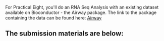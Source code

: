 For Practical Eight, you'll do an RNA Seq Analysis with an existing dataset available on Bioconductor - the Airway package. 
The link to the package containing the data can be found here: [Airway](https://bioconductor.org/packages/3.11/data/experiment/html/airway.html)

The submission materials are below: 
- 
